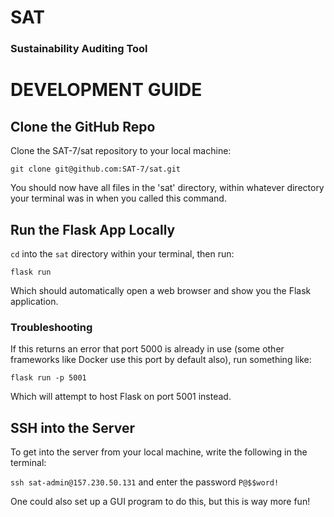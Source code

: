 # SAT
### Sustainability Auditing Tool

# DEVELOPMENT GUIDE

## Clone the GitHub Repo

Clone the SAT-7/sat repository to your local machine:

`git clone git@github.com:SAT-7/sat.git`

You should now have all files in the 'sat' directory, within whatever directory your terminal was in when you called this command.

## Run the Flask App Locally

`cd` into the `sat` directory within your terminal, then run:

`flask run`

Which should automatically open a web browser and show you the Flask application.

### Troubleshooting

If this returns an error that port 5000 is already in use (some other frameworks like Docker use this port by default also), run something like:

`flask run -p 5001`

Which will attempt to host Flask on port 5001 instead.

## SSH into the Server

To get into the server from your local machine, write the following in the terminal:

`ssh sat-admin@157.230.50.131`
and enter the password `P@$$word!`

One could also set up a GUI program to do this, but this is way more fun!
